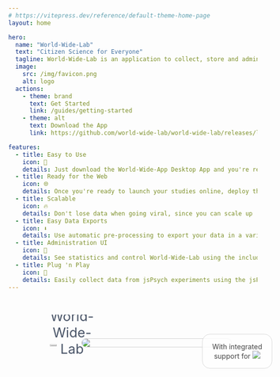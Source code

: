 ```yaml
---
# https://vitepress.dev/reference/default-theme-home-page
layout: home

hero:
  name: "World-Wide-Lab"
  text: "Citizen Science for Everyone"
  tagline: World-Wide-Lab is an application to collect, store and administer data from online experiments and studies.
  image:
    src: /img/favicon.png
    alt: logo
  actions:
    - theme: brand
      text: Get Started
      link: /guides/getting-started
    - theme: alt
      text: Download the App
      link: https://github.com/world-wide-lab/world-wide-lab/releases/latest

features:
  - title: Easy to Use
    icon: 🚀
    details: Just download the World-Wide-App Desktop App and you're ready to get started.
  - title: Ready for the Web
    icon: 🌐
    details: Once you're ready to launch your studies online, deploy them with the World-Wide-App Server.
  - title: Scalable
    icon: 🔥
    details: Don't lose data when going viral, since you can scale up  performance to accomodate many users at once.
  - title: Easy Data Exports
    icon: ⬇️
    details: Use automatic pre-processing to export your data in a variety of convenient formats ready for analysis.
  - title: Administration UI
    icon: 🔐
    details: See statistics and control World-Wide-Lab using the included administration interface.
  - title: Plug 'n Play
    icon: 🧩
    details: Easily collect data from jsPsych experiments using the jsPsychWorldWideLab-Plugin.
---
```


<script>
  import AtroposComponent from 'atropos/element';
  if(customElements.get('atropos-component') === undefined) {
    customElements.define('atropos-component', AtroposComponent);
  }
</script>

<style>
  .my-atropos {
    display: block;
    width: 100%;
    margin: 3rem auto 0;
    padding: 3rem;
    position: relative;
    overflow: hidden;
  }
  .screenshot-container {
    border-radius: 16px;
    border: 1px solid lightgrey;
    overflow: hidden;
    max-width: 60%;
    margin: 0 auto;
  }
  .screenshot-container img {
    max-width: 100%;
  }
  .floating-logo {
    position: absolute;
    bottom: 33%;
    left: 14%;
    width: 15%;
  }
  .floating-name {
    position: absolute;
    bottom: 25%;
    left: 14%;
    width: 15%;
    text-align: center;
    font-size: 1.7rem;
    color: #4A5568;
  }

  .floating-support {
    position: absolute;
    bottom: 5%;
    right: 11%;
    width: 18%;
    background-color: white;
    padding: 1rem;
    border-radius: 16px;
    border: 1px solid lightgrey;
    text-align: center;
    opacity: 0.8;
  }
  .floating-support img {
    max-width: 85%;
    margin: 0 auto;
  }
</style>

<atropos-component class="my-atropos" active-offset="40" shadow-scale="0">
  <div class="screenshot-container">
    <img src="/img/landing-page/dashboard-no-window.png" />
  </div>
  <img class="floating-logo" src="/img/favicon.png" data-atropos-offset="5"/>
  <div class="floating-name" data-atropos-offset="5">World-Wide-Lab</div>
  <div class="floating-support" data-atropos-offset="7">
    With integrated support for
    <img src="/img/landing-page/jspsych-logo.jpg"/>
  </div>
</atropos-component>
